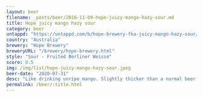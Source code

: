```yaml
---
layout: beer
filename: _posts/beer/2016-11-09-hope-juicy-mango-hazy-sour.md
title: Hope juicy mango hazy sour
category: beer
untappd: "https://untappd.com/b/hope-brewery-fka-juicy-mango-hazy-sour/3830695"
country: "Australia"
brewery: "Hope Brewery"
breweryURL: "/brewery/hope-brewery.html"
style: "Sour - Fruited Berliner Weisse"
score: 8.5
img: /img/list/hope-juicy-mango-hazy-sour.jpeg
beer-date: "2020-07-31"
desc: "Like drinking unripe mango. Slightly thicker than a normal beer which leaves a sweet mango residue on your lips. Brilliant refresh between some other strong IPAs"
permalink: /beer/:title.html
---
```


